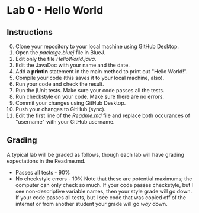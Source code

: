 # Lab 0 - Hello World

## Instructions

0. Clone your repository to your local machine using GitHub Desktop.
1. Open the *package.bluej* file in BlueJ.
2. Edit only the file *HelloWorld.java*.
3. Edit the JavaDoc with your name and the date.
4. Add a **println** statement in the main method to print out "Hello World!".
5. Compile your code (this saves it to your local machine, also).
6. Run your code and check the result.
7. Run the jUnit tests.  Make sure your code passes all the tests.
8. Run checkstyle on your code.  Make sure there are no errors.
9. Commit your changes using GitHub Desktop.
10. Push your changes to GitHub (sync).
11. Edit the first line of the *Readme.md* file and replace both occurances of "username" with your GitHub username.

## Grading
A typical lab will be graded as follows, though each lab will have grading expectations in the Readme.md.
* Passes all tests - 90%
* No checkstyle errors - 10%
Note that these are potential maximums; the computer can only check so much.  If your code passes checkstyle, but I see non-descriptive variable names, then your style grade will go down.  If your code passes all tests, but I see code that was copied off of the internet or from another student your grade will go *way* down.
